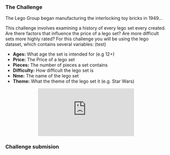 
### The Challenge 
The Lego Group began manufacturing the interlocking toy bricks in 1949...

This challenge involves examining a history of every lego set every created. Are there factors that influence the price of a lego set? Are more difficult sets more highly rated? For this challenge you will be using the lego dataset, which contains several variables: (test)
* **Ages:** What age the set is intended for (e.g 12+) 
* **Price:** The Price of a lego set 
* **Pieces:** The number of pieces a set contains
* **Difficulty:** How difficult the lego set is
* **Nme:** The name of the lego set 
* **Theme:** What the theme of the lego set it (e.g. Star Wars) 

<p align="center"> 
  <iframe src="https://www.youtube.com/embed/zCXMx7RcZ5I" frameborder="0" allow="accelerometer; autoplay; encrypted-media; gyroscope; picture-in-picture" allowfullscreen class="frame"></iframe> </p>

### Challenge submision


